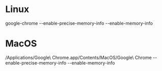 # Linux
google-chrome --enable-precise-memory-info --enable-memory-info

# MacOS
/Applications/Google\ Chrome.app/Contents/MacOS/Google\ Chrome --enable-precise-memory-info --enable-memory-info